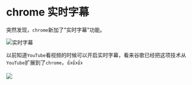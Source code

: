 # chrome 实时字幕

突然发现，`chrome`新加了"实时字幕"功能。

![实时字幕](https://fudongdong-statics.oss-cn-beijing.aliyuncs.com/images/20220220/b1ba9fe9007042d8aab3ca08be4fd58a.png?x-oss-process=style/z.wiki)

以前知道`YouTube`看视频的时候可以开启实时字幕，看来谷歌已经把这项技术从`YouTube`扩展到了`chrome`，👍👍👍

![](https://fudongdong-statics.oss-cn-beijing.aliyuncs.com/images/20220220/034683c92f3d4c7ebecfab7b942b82d0.png?x-oss-process=style/z.wiki)

